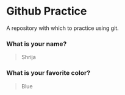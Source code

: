 # Github Practice

A repository with which to practice using git.

### What is your name?

> Shrija


### What is your favorite color?

> Blue